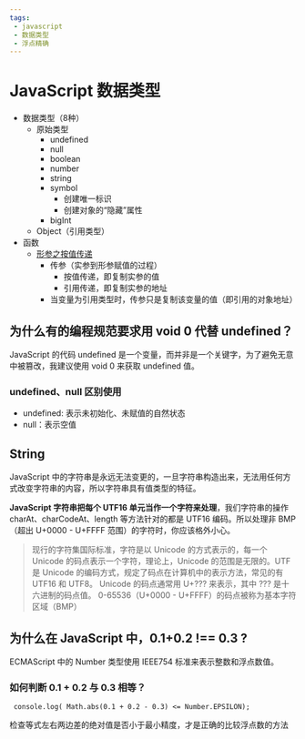 ```yaml
---
tags:
 - javascript
 - 数据类型
 - 浮点精确
---
```


# JavaScript 数据类型

- 数据类型（8种）
  - 原始类型
    - undefined
    - null
    - boolean
    - number
    - string
    - symbol
      - 创建唯一标识
      - 创建对象的“隐藏”属性
    - bigInt
  -  Object（引用类型）
- 函数
  - [形参之按值传递](https://github.com/mqyqingfeng/Blog/issues/10)
    - 传参（实参到形参赋值的过程）
      - 按值传递，即复制实参的值
      - 引用传递，即复制实参的地址
    - 当变量为引用类型时，传参只是复制该变量的值（即引用的对象地址）

## 为什么有的编程规范要求用 void 0 代替 undefined？

JavaScript 的代码 undefined 是一个变量，而并非是一个关键字，为了避免无意中被篡改，我建议使用 void 0 来获取 undefined 值。

### undefined、null 区别使用

- undefined: 表示未初始化、未赋值的自然状态
- null：表示空值

## String

JavaScript 中的字符串是永远无法变更的，一旦字符串构造出来，无法用任何方式改变字符串的内容，所以字符串具有值类型的特征。

**JavaScript 字符串把每个 UTF16 单元当作一个字符来处理**，我们字符串的操作 charAt、charCodeAt、length 等方法针对的都是 UTF16 编码。所以处理非 BMP（超出 U+0000 - U+FFFF 范围）的字符时，你应该格外小心。

> 现行的字符集国际标准，字符是以 Unicode 的方式表示的，每一个 Unicode 的码点表示一个字符，理论上，Unicode 的范围是无限的。UTF 是 Unicode 的编码方式，规定了码点在计算机中的表示方法，常见的有 UTF16 和 UTF8。 Unicode 的码点通常用 U+??? 来表示，其中 ??? 是十六进制的码点值。 0-65536（U+0000 - U+FFFF）的码点被称为基本字符区域（BMP）

## 为什么在 JavaScript 中，0.1+0.2 !== 0.3 ?

ECMAScript 中的 Number 类型使用 IEEE754 标准来表示整数和浮点数值。

### 如何判断 0.1 + 0.2 与 0.3 相等？

 ` console.log( Math.abs(0.1 + 0.2 - 0.3) <= Number.EPSILON);`

检查等式左右两边差的绝对值是否小于最小精度，才是正确的比较浮点数的方法